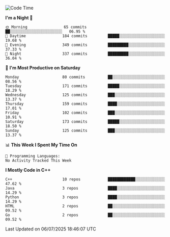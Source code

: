 <!--START_SECTION:waka-->
![Code Time](http://img.shields.io/badge/Code%20Time-402%20hrs%2049%20mins-blue)

**I'm a Night 🦉** 

```text
🌞 Morning                65 commits          ██░░░░░░░░░░░░░░░░░░░░░░░   06.95 % 
🌆 Daytime                184 commits         █████░░░░░░░░░░░░░░░░░░░░   19.68 % 
🌃 Evening                349 commits         █████████░░░░░░░░░░░░░░░░   37.33 % 
🌙 Night                  337 commits         █████████░░░░░░░░░░░░░░░░   36.04 % 
```
📅 **I'm Most Productive on Saturday** 

```text
Monday                   80 commits          ██░░░░░░░░░░░░░░░░░░░░░░░   08.56 % 
Tuesday                  171 commits         █████░░░░░░░░░░░░░░░░░░░░   18.29 % 
Wednesday                125 commits         ███░░░░░░░░░░░░░░░░░░░░░░   13.37 % 
Thursday                 159 commits         ████░░░░░░░░░░░░░░░░░░░░░   17.01 % 
Friday                   102 commits         ███░░░░░░░░░░░░░░░░░░░░░░   10.91 % 
Saturday                 173 commits         █████░░░░░░░░░░░░░░░░░░░░   18.50 % 
Sunday                   125 commits         ███░░░░░░░░░░░░░░░░░░░░░░   13.37 % 
```


📊 **This Week I Spent My Time On** 

```text
💬 Programming Languages: 
No Activity Tracked This Week
```

**I Mostly Code in C++** 

```text
C++                      10 repos            ████████████░░░░░░░░░░░░░   47.62 % 
Java                     3 repos             ████░░░░░░░░░░░░░░░░░░░░░   14.29 % 
Python                   3 repos             ████░░░░░░░░░░░░░░░░░░░░░   14.29 % 
HTML                     2 repos             ██░░░░░░░░░░░░░░░░░░░░░░░   09.52 % 
Go                       2 repos             ██░░░░░░░░░░░░░░░░░░░░░░░   09.52 % 
```




 Last Updated on 06/07/2025 18:46:07 UTC
<!--END_SECTION:waka-->
